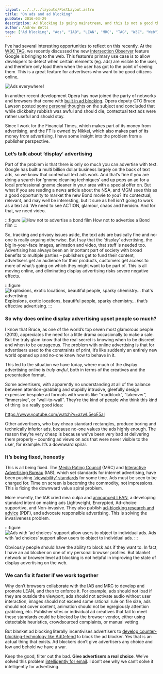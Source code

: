 ```yaml
---
layout: ../../../layouts/PostLayout.astro
title: "On ads and ad blocking"
pubDate: 2016-03-29
description: Ad blocking is going mainstream, and this is not a good thing. Inflated, intrusive ads result from advertisers having bad incentives, and ad blocking technology can actually make those incentives even worse. The only solution is one that advertisers can be on board with as well.
author: Andrew Betts
tags: ["Ad blocking", "Ads", "IAB", "LEAN", "MRC", "TAG", "W3C", "Web"]
---
```


I’ve had several interesting opportunities to reflect on this recently. At the [W3C TAG](http://tag.w3.org), we recently discussed the new [Intersection Observer](https://github.com/WICG/IntersectionObserver/blob/master/explainer.md) feature Google is bringing to the web. This feature’s primary use case is to allow developers to detect when certain elements (eg. ads) are visible to the user, and therefore only load them when the user has got to the point of seeing them. This is a great feature for advertisers who want to be good citizens online.

![Ads everywhere!](ads-everywhere.jpg)

In another recent development Opera has now joined the party of networks and browsers that come with [built in ad blocking](http://www.opera.com/blogs/desktop/2016/03/native-ad-blocking-feature-opera-for-computers/). Opera deputy CTO Bruce Lawson posted [some personal thoughts](http://www.brucelawson.co.uk/2016/on-ad-blocking/) on the subject and concluded that while clickbaity rubbish was awful and should die, contextual text ads were rather useful and should stay.

Since I work for the Financial Times, which makes part of its money from advertising, and the FT is owned by Nikkei, which also makes part of its money from advertising, I have some insight into the problem from a publisher perspective.

### Let’s talk about ‘display’ advertising

Part of the problem is that there is only so much you can advertise with text. Google has built a multi billion dollar business largely on the back of text ads, so we know that contextual text ads work. And that’s fine if you are doing a search for ‘gnome cleaning techniques’ and up pops an ad for a local professional gnome cleaner in your area with a special offer on. But what if you are reading a news article about the NSA, and MGM sees this as a good opportunity to market the new Bond movie to you? It’s contextual, relevant, and may well be interesting, but it sure as hell isn’t going to work as a text ad. We need to see ACTION, glamour, chaos and heroism. And for that, we need video.

:::figure
![How not to advertise a bond film](text-ad.png)
How not to advertise a Bond film
:::

So, tracking and privacy issues aside, the text ads are basically fine and no-one is really arguing otherwise. But I say that the ‘display’ advertising, the big in-your-face images, animation and video, that stuff is needed too. Advertising has always been an important part of society with broad benefits to multiple parties – publishers get to fund their content, advertisers get an audience for their products, customers get access to more of what’s going on which they might want to be part of. This is all moving online, and eliminating display advertising risks severe negative effects.

:::figure
![Explosions, exotic locations,  beautiful people, sparky chemistry... that's advertising.](big-ad.jpg)
Explosions, exotic locations, beautiful people, sparky chemistry… that’s effective advertising.
:::

### So why does online display advertising upset people so much?

I know that Bruce, as one of the world’s top seven most glamorous people (2013), appreciates the need for a little drama occasionally to make a sale. But the truly glam know that the real secret is knowing when to be discreet and when to be outrageous. The problem with online advertising is that for advertisers used to the constraints of print, it’s like suddenly an entirely new world opened up and no-one knew how to behave in it.

This led to the situation we have today, where much of the display advertising online is _truly awful_, both in terms of the creatives and the presentation format.

Some advertisers, with apparently no understanding at all of the balance between attention-grabbing and stupidly intrusive, gleefully design expensive bespoke ad formats with words like “roadblock”, “takeover”, “immersive”, or “wall-to-wall”. They’re the kind of people who think this kind of thing is a really good idea:

https://www.youtube.com/watch?v=azwL5eoE5aI

Other advertisers, who buy cheap standard rectangles, produce boring and technically inferior ads, because no-one values the ads highly enough. The reason they’re very cheap is because we’ve been very bad at delivering them properly – counting ad views on ads that were never visible to the user, for example. It’s a downward spiral.

### It’s being fixed, honestly

This is all being fixed. The [Media Rating Council](http://mediaratingcouncil.org/) (MRC) and [Interactive Advertising Bureau](http://www.iab.com/our-story/) (IAB), which set standards for internet advertising, have been pushing [‘viewability’ standards](https://en.wikipedia.org/wiki/Viewable_Impression) for some time. Ads must be seen to be charged for. Time on screen is becoming the commodity, not impressions. This is fixing the downward value spiral problem.

More recently, the IAB cried mea culpa and [announced LEAN](http://www.iab.com/news/lean/), a developing standard intent on making ads Lightweight, Encrypted, Ad-choice supportive, and Non-invasive. They also publish [ad-blocking research and advice](http://www.iabuk.net/system/tdf/Ad%20blocking%20FAQ%20March%202016.pdf?file=1&type=node&id=27215) (PDF), and advocate responsible advertising. This is solving the invasiveness problem.

:::figure
![Ads with 'ad choices' support allow users to object to individual ads.](ad-choices.png)
Ads with ‘ad choices’ support allow users to object to individual ads.
:::

Obviously people should have the ability to block ads if they want to. In fact, I have an ad blocker on one of my personal browser profiles. But blanket network or browser level ad blocking is not helpful in improving the state of display advertising on the web.

### We can fix it faster if we work together

Why don’t browsers collaborate with the IAB and MRC to develop and promote LEAN, and then to enforce it. For example, ads should not load if they are outside the viewport, ads should not activate audio without user interaction, images should not exceed some rational rule on file size, ads should not cover content, animation should not be egregiously attention grabbing, etc. Publisher sites or individual ad creatives that fail to meet these standards could be blocked by the browser vendor, either using detectable heuristics, crowdsourced complaints, or manual vetting.

But blanket ad blocking literally incentivises advertisers to [develop counter-blocking-technology like AdDefend](http://www.addefend.com/) to block the ad blocker. Yes that is an actual thing that exists. Ad blockers don’t give advertisers any choice and low and behold we have a war.

Keep the good, filter out the bad. **Give advertisers a real choice**. We’ve solved this problem [intelligently for email](https://en.wikipedia.org/wiki/Spamming). I don’t see why we can’t solve it intelligently for advertising.

